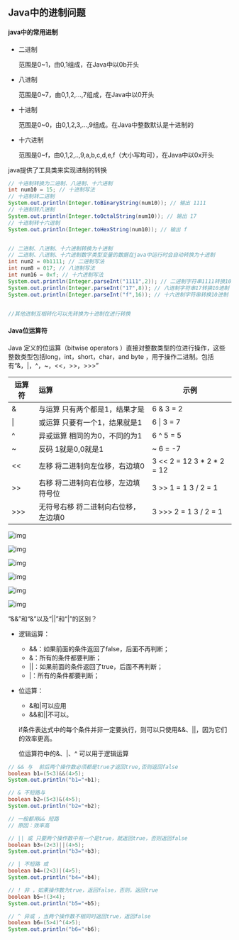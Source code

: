 ## Java中的进制问题

#### java中的常用进制

- 二进制

  范围是0~1，由0,1组成，在Java中以0b开头

- 八进制

  范围是0~7，由0,1,2,...,7组成，在Java中以0开头

- 十进制

  范围是0~0，由0,1,2,3,...,9组成。在Java中整数默认是十进制的

- 十六进制

  范围是0~f，由0,1,2,..,9,a,b,c,d,e,f（大小写均可），在Java中以0x开头



java提供了工具类来实现进制的转换

```java
// 十进制转换为二进制、八进制、十六进制
int num10 = 15; // 十进制写法
// 十进制转二进制
System.out.println(Integer.toBinaryString(num10)); // 输出 1111
// 十进制转八进制
System.out.println(Integer.toOctalString(num10)); // 输出 17
// 十进制转十六进制
System.out.println(Integer.toHexString(num10)); // 输出 f


// 二进制、八进制、十六进制转换为十进制
// 二进制、八进制、十六进制数字类型变量的数据在java中运行时会自动转换为十进制
int num2 = 0b1111; // 二进制写法
int num8 = 017; // 八进制写法
int num16 = 0xf; // 十六进制写法
System.out.println(Integer.parseInt("1111",2)); // 二进制字符串1111转换10进制
System.out.println(Integer.parseInt("17",8)); // 八进制字符串17转换10进制
System.out.println(Integer.parseInt("f",16)); // 十六进制字符串转换10进制


//其他进制互相转化可以先转换为十进制在进行转换
```



#### Java位运算符

Java 定义的位运算（bitwise operators ）直接对整数类型的位进行操作，这些整数类型包括long，int，short，char，and byte ，用于操作二进制。包括有“&，|，^，~，<<，>>，>>>”



| 运算符 | 运算                                   | 示例                           |
| ------ | :------------------------------------- | ------------------------------ |
| &      | 与运算   只有两个都是1，结果才是       | 6 & 3 = 2                      |
| \|     | 或运算   只要有一个1，结果就是1        | 6 \| 3 = 7                     |
| ^      | 异或运算   相同的为0，不同的为1        | 6 ^ 5 = 5                      |
| ~      | 反码   1就是0,0就是1                   | ~ 6 = -7                       |
| <<     | 左移   将二进制向左位移，右边填0       | 3 <<  2 = 12  3 \* 2 \* 2 = 12 |
| \>>    | 右移   将二进制向右位移，左边填符号位  | 3 >> 1 = 1  3 / 2 = 1          |
| \>>>   | 无符号右移   将二进制向右位移，左边填0 | 3 >>> 2 = 1  3 / 2 = 1         |

![img](https://mmbiz.qpic.cn/mmbiz_png/N8scgexEBuJib1waOUgqbPJwjAcwAeTPLpg3oxGUibTZicaE4Sn2cjWB3XXggrr6hibQvxueNHaofbFC4Sibic3lQP4w/640?wx_fmt=png&tp=webp&wxfrom=5&wx_lazy=1&wx_co=1)

![img](https://mmbiz.qpic.cn/mmbiz_png/N8scgexEBuJib1waOUgqbPJwjAcwAeTPL1EPd4yIRRwSficBoawbTLOOv4V6DG61icCnRT3piae1Kxm4XFA4Kn1mRA/640?wx_fmt=png&tp=webp&wxfrom=5&wx_lazy=1&wx_co=1)

 ![img](https://mmbiz.qpic.cn/mmbiz_png/N8scgexEBuJib1waOUgqbPJwjAcwAeTPLyh81vWFLGOib2wk2DYyTsxMGsd5DqfC5NFLAexBFmwXlKS3EEjKsQuQ/640?wx_fmt=png&tp=webp&wxfrom=5&wx_lazy=1&wx_co=1)

![img](https://mmbiz.qpic.cn/mmbiz_png/N8scgexEBuJib1waOUgqbPJwjAcwAeTPLGicyGCtpBaB2HiaiaibdVopsrX4zEWBcYWAwj9Plr2Yb34fQjV5L3XibfBw/640?wx_fmt=png&tp=webp&wxfrom=5&wx_lazy=1&wx_co=1)

![img](https://mmbiz.qpic.cn/mmbiz_png/N8scgexEBuJib1waOUgqbPJwjAcwAeTPLnT5DWau472M6dQwCD1WhQ6vMvLcpREtwA87ib7AOQ6ibbb5fxySOhRLQ/640?wx_fmt=png&tp=webp&wxfrom=5&wx_lazy=1&wx_co=1)

![img](https://mmbiz.qpic.cn/mmbiz_png/N8scgexEBuJib1waOUgqbPJwjAcwAeTPLiblOz5ibicfoA4cvxaomKP2ChRCicLbxiaPkshpgyTwibwTKPMqjAcLg7icDA/640?wx_fmt=png&tp=webp&wxfrom=5&wx_lazy=1&wx_co=1)

 “&&”和“&”以及“||”和“|”的区别？

- 逻辑运算：
  - &&：如果前面的条件返回了false，后面不再判断；
  - &：所有的条件都要判断；
  - ||：如果前面的条件返回了true，后面不再判断；
  - |：所有的条件都要判断；
- 位运算：
  - &和|可以应用
  - &&和||不可以。

  if条件表达式中的每个条件并非一定要执行，则可以只使用&&、||，因为它们的效率更高。

  位运算符中的&、|、^ 可以用于逻辑运算

```java
// && 与  前后两个操作数必须都是true才返回true,否则返回false
boolean b1=(5<3)&&(4>5);
System.out.println("b1="+b1);

// & 不短路与
boolean b2=(5<3)&(4>5);
System.out.println("b2="+b2);

// 一般都用&& 短路  
// 原因：效率高

// || 或 只要两个操作数中有一个是true，就返回true，否则返回false
boolean b3=(2<3)||(4>5);
System.out.println("b3="+b3);

// | 不短路 或
boolean b4=(2<3)|(4>5);
System.out.println("b4="+b4);

// ! 非 ，如果操作数为true，返回false，否则，返回true
boolean b5=!(3<4);
System.out.println("b5="+b5);

// ^ 异或 ，当两个操作数不相同时返回true，返回false
boolean b6=(5>4)^(4>5);
System.out.println("b6="+b6);
```

